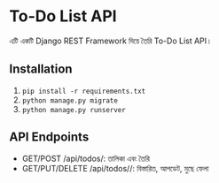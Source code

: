 # To-Do List API

এটি একটি Django REST Framework দিয়ে তৈরি To-Do List API।

## Installation

1. `pip install -r requirements.txt`
2. `python manage.py migrate`
3. `python manage.py runserver`

## API Endpoints

- GET/POST /api/todos/: তালিকা এবং তৈরি
- GET/PUT/DELETE /api/todos/<id>/: বিস্তারিত, আপডেট, মুছে ফেলা
